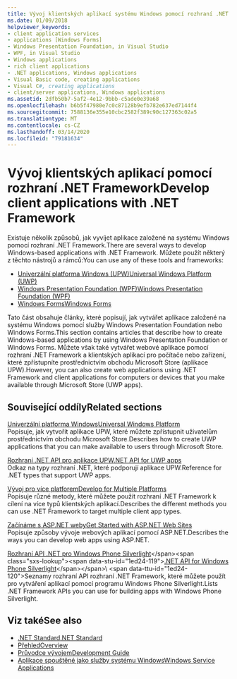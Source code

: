 ```yaml
---
title: Vývoj klientských aplikací systému Windows pomocí rozhraní .NET Framework
ms.date: 01/09/2018
helpviewer_keywords:
- client application services
- applications [Windows Forms]
- Windows Presentation Foundation, in Visual Studio
- WPF, in Visual Studio
- Windows applications
- rich client applications
- .NET applications, Windows applications
- Visual Basic code, creating applications
- Visual C#, creating applications
- client/server applications, Windows applications
ms.assetid: 2dfb50b7-5af2-4e12-9bbb-c5ade0e39a68
ms.openlocfilehash: b6b5f47980e7c0c87128b9efb782e637ed7144f4
ms.sourcegitcommit: 7588136e355e10cbc2582f389c90c127363c02a5
ms.translationtype: MT
ms.contentlocale: cs-CZ
ms.lasthandoff: 03/14/2020
ms.locfileid: "79181634"
---
```

# <a name="develop-client-applications-with-net-framework"></a><span data-ttu-id="1ed24-102">Vývoj klientských aplikací pomocí rozhraní .NET Framework</span><span class="sxs-lookup"><span data-stu-id="1ed24-102">Develop client applications with .NET Framework</span></span>

<span data-ttu-id="1ed24-103">Existuje několik způsobů, jak vyvíjet aplikace založené na systému Windows pomocí rozhraní .NET Framework.</span><span class="sxs-lookup"><span data-stu-id="1ed24-103">There are several ways to develop Windows-based applications with .NET Framework.</span></span> <span data-ttu-id="1ed24-104">Můžete použít některý z těchto nástrojů a rámců:</span><span class="sxs-lookup"><span data-stu-id="1ed24-104">You can use any of these tools and frameworks:</span></span>

- [<span data-ttu-id="1ed24-105">Univerzální platforma Windows (UPW)</span><span class="sxs-lookup"><span data-stu-id="1ed24-105">Universal Windows Platform (UWP)</span></span>](/windows/uwp/)
- [<span data-ttu-id="1ed24-106">Windows Presentation Foundation (WPF)</span><span class="sxs-lookup"><span data-stu-id="1ed24-106">Windows Presentation Foundation (WPF)</span></span>](./wpf/index.md)
- [<span data-ttu-id="1ed24-107">Windows Forms</span><span class="sxs-lookup"><span data-stu-id="1ed24-107">Windows Forms</span></span>](./winforms/index.md)

<span data-ttu-id="1ed24-108">Tato část obsahuje články, které popisují, jak vytvářet aplikace založené na systému Windows pomocí služby Windows Presentation Foundation nebo Windows Forms.</span><span class="sxs-lookup"><span data-stu-id="1ed24-108">This section contains articles that describe how to create Windows-based applications by using Windows Presentation Foundation or Windows Forms.</span></span> <span data-ttu-id="1ed24-109">Můžete však také vytvářet webové aplikace pomocí rozhraní .NET Framework a klientských aplikací pro počítače nebo zařízení, které zpřístupníte prostřednictvím obchodu Microsoft Store (aplikace UPW).</span><span class="sxs-lookup"><span data-stu-id="1ed24-109">However, you can also create web applications using .NET Framework and client applications for computers or devices that you make available through Microsoft Store (UWP apps).</span></span>

## <a name="related-sections"></a><span data-ttu-id="1ed24-110">Související oddíly</span><span class="sxs-lookup"><span data-stu-id="1ed24-110">Related sections</span></span>

<span data-ttu-id="1ed24-111">[Univerzální platforma Windows](/windows/uwp/)</span><span class="sxs-lookup"><span data-stu-id="1ed24-111">[Universal Windows Platform](/windows/uwp/)</span></span>\
<span data-ttu-id="1ed24-112">Popisuje, jak vytvořit aplikace UPW, které můžete zpřístupnit uživatelům prostřednictvím obchodu Microsoft Store.</span><span class="sxs-lookup"><span data-stu-id="1ed24-112">Describes how to create UWP applications that you can make available to users through Microsoft Store.</span></span>

<span data-ttu-id="1ed24-113">[Rozhraní .NET API pro aplikace UPW](/dotnet/api/index?view=dotnet-uwp-10.0)</span><span class="sxs-lookup"><span data-stu-id="1ed24-113">[.NET API for UWP apps](/dotnet/api/index?view=dotnet-uwp-10.0)</span></span>\
<span data-ttu-id="1ed24-114">Odkaz na typy rozhraní .NET, které podporují aplikace UPW.</span><span class="sxs-lookup"><span data-stu-id="1ed24-114">Reference for .NET types that support UWP apps.</span></span>
  
<span data-ttu-id="1ed24-115">[Vývoj pro více platforem](../standard/cross-platform/index.md)</span><span class="sxs-lookup"><span data-stu-id="1ed24-115">[Develop for Multiple Platforms](../standard/cross-platform/index.md)</span></span>\
<span data-ttu-id="1ed24-116">Popisuje různé metody, které můžete použít rozhraní .NET Framework k cílení na více typů klientských aplikací.</span><span class="sxs-lookup"><span data-stu-id="1ed24-116">Describes the different methods you can use .NET Framework to target multiple client app types.</span></span>

<span data-ttu-id="1ed24-117">[Začínáme s ASP.NET weby](https://dotnet.microsoft.com/apps/aspnet/web-apps)</span><span class="sxs-lookup"><span data-stu-id="1ed24-117">[Get Started with ASP.NET Web Sites](https://dotnet.microsoft.com/apps/aspnet/web-apps)</span></span>\
<span data-ttu-id="1ed24-118">Popisuje způsoby vývoje webových aplikací pomocí ASP.NET.</span><span class="sxs-lookup"><span data-stu-id="1ed24-118">Describes the ways you can develop web apps using ASP.NET.</span></span>

<span data-ttu-id="1ed24-119">[Rozhraní API .NET pro Windows Phone Silverlight](https://docs.microsoft.com/previous-versions/windows/apps/jj207211\(v=vs.105\))</span><span class="sxs-lookup"><span data-stu-id="1ed24-119">[.NET API for Windows Phone Silverlight](https://docs.microsoft.com/previous-versions/windows/apps/jj207211\(v=vs.105\))</span></span>\
<span data-ttu-id="1ed24-120">Seznamy rozhraní API rozhraní .NET Framework, které můžete použít pro vytváření aplikací pomocí programu Windows Phone Silverlight.</span><span class="sxs-lookup"><span data-stu-id="1ed24-120">Lists .NET Framework APIs you can use for building apps with Windows Phone Silverlight.</span></span>

## <a name="see-also"></a><span data-ttu-id="1ed24-121">Viz také</span><span class="sxs-lookup"><span data-stu-id="1ed24-121">See also</span></span>

- [<span data-ttu-id="1ed24-122">.NET Standard</span><span class="sxs-lookup"><span data-stu-id="1ed24-122">.NET Standard</span></span>](../standard/net-standard.md)
- [<span data-ttu-id="1ed24-123">Přehled</span><span class="sxs-lookup"><span data-stu-id="1ed24-123">Overview</span></span>](./get-started/overview.md)
- [<span data-ttu-id="1ed24-124">Průvodce vývojem</span><span class="sxs-lookup"><span data-stu-id="1ed24-124">Development Guide</span></span>](./development-guide.md)
- [<span data-ttu-id="1ed24-125">Aplikace spouštěné jako služby systému Windows</span><span class="sxs-lookup"><span data-stu-id="1ed24-125">Windows Service Applications</span></span>](./windows-services/index.md)
